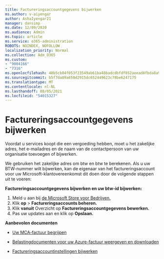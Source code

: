 ```yaml
---
title: Factureringsaccountgegevens bijwerken
ms.author: v-aiyengar
author: AshaIyengar21
manager: dansimp
ms.date: 12/09/2020
ms.audience: Admin
ms.topic: article
ms.service: o365-administration
ROBOTS: NOINDEX, NOFOLLOW
localization_priority: Normal
ms.collection: Adm_O365
ms.custom:
- "9004166"
- "7316"
ms.openlocfilehash: 40b5cb04f053f23549ab61ba48badcdbfdf852aeead8fbda8a94e6e5184a3e73
ms.sourcegitcommit: b5f7da89a650d2915dc652449623c78be6247175
ms.translationtype: MT
ms.contentlocale: nl-NL
ms.lasthandoff: 08/05/2021
ms.locfileid: "54015327"
---
```

# <a name="how-to-update-billing-account-information"></a>Factureringsaccountgegevens bijwerken

Voordat u services koopt die een vergoeding hebben, moet u het zakelijke adres, het e-mailadres en de naam van de contactpersoon van uw organisatie toevoegen of bijwerken.

We gebruiken het zakelijke adres om btw en btw te berekenen. Als u uw BTW-nummer wilt bijwerken, kan de eigenaar van het factureringsaccount voor uw Microsoft-klantovereenkomst dit doen door de volgende stappen uit te voeren:

**Factureringsaccountgegevens bijwerken en uw btw-id bijwerken:**

1. Meld u aan bij [de Microsoft Store voor Bedrijven.](https://businessstore.microsoft.com/)
1. Klik **op**  >  **Factureringsaccounts beheren.**
1. Klik **vanuit** Overzicht op **Factureringsaccountgegevens bewerken.**
1. Pas uw updates aan en klik op **Opslaan.** 

**Aanbevolen documenten**

- [Uw MCA-factuur begrijpen](https://docs.microsoft.com/azure/cost-management-billing/understand/mca-understand-your-invoice)

- [Belastingdocumenten voor uw Azure-factuur weergeven en downloaden](https://docs.microsoft.com/azure/cost-management-billing/understand/mca-download-tax-document)

- [Factureringsaccountinstellingen bijwerken](https://docs.microsoft.com/microsoft-store/update-microsoft-store-for-business-account-settings)  
